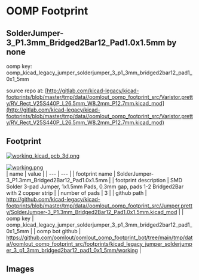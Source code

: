# OOMP Footprint  
## SolderJumper-3_P1.3mm_Bridged2Bar12_Pad1.0x1.5mm  by none  
  
oomp key: oomp_kicad_legacy_jumper_solderjumper_3_p1_3mm_bridged2bar12_pad1_0x1_5mm  
  
source repo at: [http://gitlab.com/kicad-legacy/kicad-footprints/blob/master/tmp/data//oomlout_oomp_footprint_src/Varistor.pretty/RV_Rect_V25S440P_L26.5mm_W8.2mm_P12.7mm.kicad_mod](http://gitlab.com/kicad-legacy/kicad-footprints/blob/master/tmp/data//oomlout_oomp_footprint_src/Varistor.pretty/RV_Rect_V25S440P_L26.5mm_W8.2mm_P12.7mm.kicad_mod)  
## Footprint  
  
[![working_kicad_pcb_3d.png](working_kicad_pcb_3d_600.png)](working_kicad_pcb_3d.png)  
  
[![working.png](working_600.png)](working.png)  
| name | value | 
| --- | --- | 
| footprint name | SolderJumper-3_P1.3mm_Bridged2Bar12_Pad1.0x1.5mm | 
| footprint description | SMD Solder 3-pad Jumper, 1x1.5mm Pads, 0.3mm gap, pads 1-2 Bridged2Bar with 2 copper strip | 
| number of pads | 3 | 
| github path | http://github.com/kicad-legacy/kicad-footprints/blob/master/tmp/data//oomlout_oomp_footprint_src/Jumper.pretty/SolderJumper-3_P1.3mm_Bridged2Bar12_Pad1.0x1.5mm.kicad_mod | 
| oomp key | oomp_kicad_legacy_jumper_solderjumper_3_p1_3mm_bridged2bar12_pad1_0x1_5mm | 
| oomp bot github | https://github.com/oomlout/oomlout_oomp_footprint_bot/tree/main/tmp/data//oomlout_oomp_footprint_src/footprints/kicad_legacy_jumper_solderjumper_3_p1_3mm_bridged2bar12_pad1_0x1_5mm/working | 
## Images  
